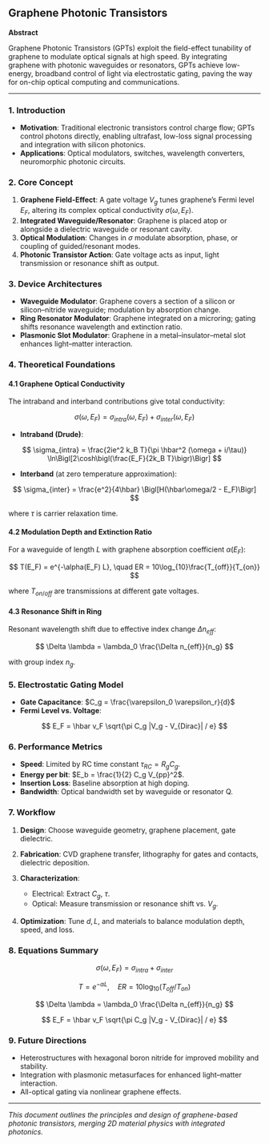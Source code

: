 ## Graphene Photonic Transistors

**Abstract**

Graphene Photonic Transistors (GPTs) exploit the field-effect tunability of graphene to modulate optical signals at high speed. By integrating graphene with photonic waveguides or resonators, GPTs achieve low-energy, broadband control of light via electrostatic gating, paving the way for on-chip optical computing and communications.

---

### 1. Introduction

* **Motivation**: Traditional electronic transistors control charge flow; GPTs control photons directly, enabling ultrafast, low-loss signal processing and integration with silicon photonics.
* **Applications**: Optical modulators, switches, wavelength converters, neuromorphic photonic circuits.

### 2. Core Concept

1. **Graphene Field-Effect**: A gate voltage $V_g$ tunes graphene’s Fermi level $E_F$, altering its complex optical conductivity $\sigma(\omega, E_F)$.
2. **Integrated Waveguide/Resonator**: Graphene is placed atop or alongside a dielectric waveguide or resonant cavity.
3. **Optical Modulation**: Changes in $\sigma$ modulate absorption, phase, or coupling of guided/resonant modes.
4. **Photonic Transistor Action**: Gate voltage acts as input, light transmission or resonance shift as output.

### 3. Device Architectures

* **Waveguide Modulator**: Graphene covers a section of a silicon or silicon–nitride waveguide; modulation by absorption change.
* **Ring Resonator Modulator**: Graphene integrated on a microring; gating shifts resonance wavelength and extinction ratio.
* **Plasmonic Slot Modulator**: Graphene in a metal–insulator–metal slot enhances light–matter interaction.

### 4. Theoretical Foundations

#### 4.1 Graphene Optical Conductivity

The intraband and interband contributions give total conductivity:

$$
\sigma(\omega, E_F) = \sigma_{intra}(\omega, E_F) + \sigma_{inter}(\omega, E_F)
$$

* **Intraband (Drude)**:

$$
\sigma_{intra} = \frac{2ie^2 k_B T}{\pi \hbar^2 (\omega + i/\tau)} \ln\Bigl[2\cosh\bigl(\frac{E_F}{2k_B T}\bigr)\Bigr]
$$

* **Interband** (at zero temperature approximation):

$$
\sigma_{inter} = \frac{e^2}{4\hbar} \Bigl[H(\hbar\omega/2 - E_F)\Bigr]
$$

where $\tau$ is carrier relaxation time.

#### 4.2 Modulation Depth and Extinction Ratio

For a waveguide of length $L$ with graphene absorption coefficient $\alpha(E_F)$:

$$
T(E_F) = e^{-\alpha(E_F) L}, \quad ER = 10\log_{10}\frac{T_{off}}{T_{on}}
$$

where $T_{on/off}$ are transmissions at different gate voltages.

#### 4.3 Resonance Shift in Ring

Resonant wavelength shift due to effective index change $\Delta n_{eff}$:

$$
\Delta \lambda = \lambda_0 \frac{\Delta n_{eff}}{n_g}
$$

with group index $n_g$.

### 5. Electrostatic Gating Model

* **Gate Capacitance**: $C_g = \frac{\varepsilon_0 \varepsilon_r}{d}$
* **Fermi Level vs. Voltage**:

$$
E_F = \hbar v_F \sqrt{\pi C_g |V_g - V_{Dirac}| / e}
$$

### 6. Performance Metrics

* **Speed**: Limited by RC time constant $\tau_{RC} = R_g C_g$.
* **Energy per bit**: $E_b = \frac{1}{2} C_g V_{pp}^2$.
* **Insertion Loss**: Baseline absorption at high doping.
* **Bandwidth**: Optical bandwidth set by waveguide or resonator Q.

### 7. Workflow

1. **Design**: Choose waveguide geometry, graphene placement, gate dielectric.
2. **Fabrication**: CVD graphene transfer, lithography for gates and contacts, dielectric deposition.
3. **Characterization**:

   * Electrical: Extract $C_g$, $\tau$.
   * Optical: Measure transmission or resonance shift vs. $V_g$.
4. **Optimization**: Tune $d, L$, and materials to balance modulation depth, speed, and loss.

### 8. Equations Summary

$$
\sigma(\omega, E_F) = \sigma_{intra} + \sigma_{inter}
$$

$$
T = e^{-\alpha L}, \quad ER = 10\log_{10}(T_{off}/T_{on})
$$

$$
\Delta \lambda = \lambda_0 \frac{\Delta n_{eff}}{n_g}
$$

$$
E_F = \hbar v_F \sqrt{\pi C_g |V_g - V_{Dirac}| / e}
$$

### 9. Future Directions

* Heterostructures with hexagonal boron nitride for improved mobility and stability.
* Integration with plasmonic metasurfaces for enhanced light–matter interaction.
* All-optical gating via nonlinear graphene effects.

---

*This document outlines the principles and design of graphene-based photonic transistors, merging 2D material physics with integrated photonics.*
